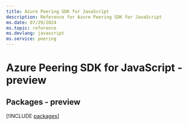 ```yaml
---
title: Azure Peering SDK for JavaScript
description: Reference for Azure Peering SDK for JavaScript
ms.date: 07/29/2024
ms.topic: reference
ms.devlang: javascript
ms.service: peering
---
```

# Azure Peering SDK for JavaScript - preview
## Packages - preview
[!INCLUDE [packages](peering-index.md)]